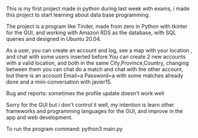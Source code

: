 This is my first project made in python during last week with exams, i made this project to start learning about data base programming.

The project is a program like Tinder, made from zero in Python with tkinter for the GUI, and working with Amazon RDS as the database, with SQL queries and designed in Ubuntu 20.04.

As a user, you can create an account and log, see a map with your location , and chat with some users inserted before.You can create 2 new accounts with a valid location, and both in the same City,Province,Country, changing between them you can chat do a match and chat with the other account, but there is an account Email=a Password=a with some matches already done and a mini-conversation with javier15.

Bug and reports: sometimes the profile update doesn't work well

Sorry for the GUI but i don't control it well, my intention is learn other frameworks and programming languages for the GUI, and improve in the app and web development.

To run the program command: python3 main.py